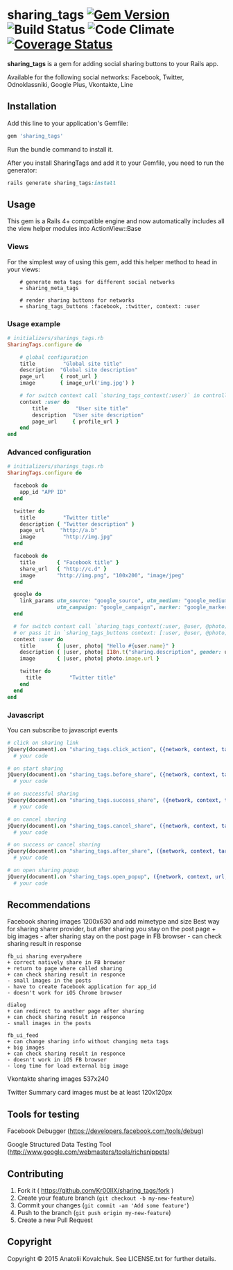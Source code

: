 # sharing_tags [![Gem Version](https://badge.fury.io/rb/sharing_tags.svg)](http://badge.fury.io/rb/sharing_tags) ![Build Status](https://circleci.com/gh/Kr00lIX/sharing_tags/tree/master.png?style=shield&circle-token=3d49c13a66c4bde62a4be235e2442b78d66c36de) ![Code Climate](https://codeclimate.com/github/Kr00lIX/sharing_tags/badges/gpa.svg) [![Coverage Status](https://coveralls.io/repos/Kr00lIX/sharing_tags/badge.svg)](https://coveralls.io/r/Kr00lIX/sharing_tags)


**sharing_tags** is a gem for adding social sharing buttons to your Rails app. 

Available for the following social networks: Facebook, Twitter, Odnoklassniki, Google Plus, Vkontakte, Line

## Installation

Add this line to your application's Gemfile:

```ruby
gem 'sharing_tags'
```

Run the bundle command to install it.

After you install SharingTags and add it to your Gemfile, you need to run the generator:

```ruby
rails generate sharing_tags:install
```

## Usage

This gem is a Rails 4+ compatible engine and now automatically includes all the view helper modules into ActionView::Base

### Views
For the simplest way of using this gem, add this helper method to head in your views:
```haml
    # generate meta tags for different social networks
    = sharing_meta_tags

    # render sharing buttons for networks
    = sharing_tags_buttons :facebook, :twitter, context: :user
```


### Usage example
```ruby 
# initializers/sharings_tags.rb
SharingTags.configure do

    # global configuration
    title         "Global site title"
    description  "Global site description"
    page_url     { root_url }
    image        { image_url('img.jpg') }

    # for switch context call `sharing_tags_context(:user)` in controller action
    context :user do
        title         "User site title"
        description  "User site description"
        page_url     { profile_url }
    end
end
```

### Advanced configuration

```ruby  
# initializers/sharings_tags.rb
SharingTags.configure do

  facebook do
    app_id "APP ID"
  end

  twitter do
    title         "Twitter title"
    description { "Twitter description" }
    page_url     "http://a.b"
    image         "http://img.jpg"
  end

  facebook do
    title       { "Facebook title" }
    share_url   { "http://c.d" }
    image       "http://img.png", "100x200", "image/jpeg"
  end

  google do
    link_params utm_source: "google_source", utm_medium: "google_medium", utm_content: "google_content",
                utm_campaign: "google_campaign", marker: "google_marker"
  end

  # for switch context call `sharing_tags_context(:user, @user, @photo)` in controller action
  # or pass it in `sharing_tags_buttons context: [:user, @user, @photo]`
  context :user do
    title       { |user, photo| "Hello #{user.name}" }
    description { |user, photo| I18n.t("sharing.description", gender: user.gender) }
    image       { |user, photo| photo.image.url }

    twitter do
      title         "Twitter title"
    end
  end
end

```

### Javascript

You can subscribe to javascript events

```coffeescript
# click on sharing link
jQuery(document).on "sharing_tags.click_action", ({network, context, target})->
  # your code

# on start sharing
jQuery(document).on "sharing_tags.before_share", ({network, context, target})->
  # your code

# on successful sharing
jQuery(document).on "sharing_tags.success_share", ({network, context, target, response})->
  # your code

# on cancel sharing
jQuery(document).on "sharing_tags.cancel_share", ({network, context, target, response})->
  # your code

# on success or cancel sharing
jQuery(document).on "sharing_tags.after_share", ({network, context, target, response})->
  # your code

# on open sharing popup
jQuery(document).on "sharing_tags.open_popup", ({network, context, url, popup_window})->
  # your code

```

## Recommendations
Facebook sharing images 1200x630 and add mimetype and size
    Best way for sharing sharer provider, but after sharing you stay on the post page
    + big images
    - after sharing stay on the post page in FB browser
    - can check sharing result in response

    fb_ui sharing everywhere
    + correct natively share in FB browser
    + return to page where called sharing
    + can check sharing result in responce
    - small images in the posts
    - have to create facebook application for app_id
    - doesn't work for iOS Chrome browser

    dialog
    + can redirect to another page after sharing
    + can check sharing result in responce
    - small images in the posts

    fb_ui_feed
    + can change sharing info without changing meta tags
    + big images
    + can check sharing result in responce
    - doesn't work in iOS FB browser
    - long time for load external big image


Vkontakte sharing images 537x240

Twitter Summary card images must be at least 120x120px 

## Tools for testing

Facebook Debugger (https://developers.facebook.com/tools/debug)

Google Structured Data Testing Tool (http://www.google.com/webmasters/tools/richsnippets)


## Contributing

1. Fork it ( https://github.com/Kr00lIX/sharing_tags/fork )
2. Create your feature branch (`git checkout -b my-new-feature`)
3. Commit your changes (`git commit -am 'Add some feature'`)
4. Push to the branch (`git push origin my-new-feature`)
5. Create a new Pull Request


## Copyright
Copyright © 2015 Anatolii Kovalchuk. See LICENSE.txt for further details.
